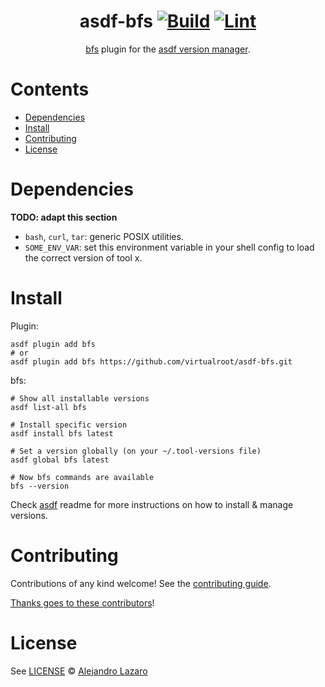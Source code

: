 <div align="center">

# asdf-bfs [![Build](https://github.com/virtualroot/asdf-bfs/actions/workflows/build.yml/badge.svg)](https://github.com/virtualroot/asdf-bfs/actions/workflows/build.yml) [![Lint](https://github.com/virtualroot/asdf-bfs/actions/workflows/lint.yml/badge.svg)](https://github.com/virtualroot/asdf-bfs/actions/workflows/lint.yml)

[bfs](https://github.com/tavianator/bfs) plugin for the [asdf version manager](https://asdf-vm.com).

</div>

# Contents

- [Dependencies](#dependencies)
- [Install](#install)
- [Contributing](#contributing)
- [License](#license)

# Dependencies

**TODO: adapt this section**

- `bash`, `curl`, `tar`: generic POSIX utilities.
- `SOME_ENV_VAR`: set this environment variable in your shell config to load the correct version of tool x.

# Install

Plugin:

```shell
asdf plugin add bfs
# or
asdf plugin add bfs https://github.com/virtualroot/asdf-bfs.git
```

bfs:

```shell
# Show all installable versions
asdf list-all bfs

# Install specific version
asdf install bfs latest

# Set a version globally (on your ~/.tool-versions file)
asdf global bfs latest

# Now bfs commands are available
bfs --version
```

Check [asdf](https://github.com/asdf-vm/asdf) readme for more instructions on how to
install & manage versions.

# Contributing

Contributions of any kind welcome! See the [contributing guide](contributing.md).

[Thanks goes to these contributors](https://github.com/virtualroot/asdf-bfs/graphs/contributors)!

# License

See [LICENSE](LICENSE) © [Alejandro Lazaro](https://github.com/virtualroot/)
